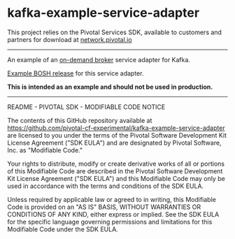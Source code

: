 # kafka-example-service-adapter

This project relies on the Pivotal Services SDK, available to customers and partners for download at [network.pivotal.io](http://network.pivotal.io)

---

An example of an [on-demand broker](http://docs.pivotal.io/on-demand-service-broker) service adapter for Kafka.

[Example BOSH release](https://github.com/pivotal-cf-experimental/kafka-example-service-adapter-release) for this service adapter.

**This is intended as an example and should not be used in production.**

---

README - PIVOTAL SDK - MODIFIABLE CODE NOTICE 

The contents of this GitHub repository available at https://github.com/pivotal-cf-experimental/kafka-example-service-adapter are licensed to you 
under the terms of the Pivotal Software Development Kit License Agreement ("SDK EULA") 
and are designated by Pivotal Software, Inc. as "Modifiable Code."

Your rights to distribute, modify or create derivative works of all or portions of this 
Modifiable Code are described in the Pivotal Software Development Kit License Agreement 
("SDK EULA") and this Modifiable Code may only be used in accordance with the terms and
conditions of the SDK EULA.

Unless required by applicable law or agreed to in writing, this Modifiable Code is 
provided on an "AS IS" BASIS, WITHOUT WARRANTIES OR CONDITIONS OF ANY KIND, either 
express or implied. See the SDK EULA for the specific language governing permissions and
limitations for this Modifiable Code under the SDK EULA. 
